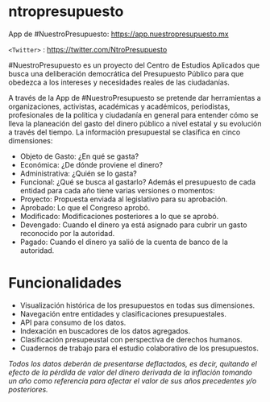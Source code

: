 # ntropresupuesto
App de #NuestroPresupuesto: <https://app.nuestropresupuesto.mx>

`<Twitter>` : <https://twitter.com/NtroPresupuesto>


#NuestroPresupuesto es un proyecto del Centro de Estudios Aplicados que busca una deliberación democrática del Presupuesto Público para que obedezca a los intereses y necesidades reales de las ciudadanías.

A través de la App de #NuestroPresupuesto se pretende dar herramientas a organizaciones, activistas, académicas y académicos, periodistas, profesionales de la política y ciudadanía en general para entender cómo se lleva la planeación del gasto del dinero público a nivel estatal y su evolución a través del tiempo.  La información presupuestal se clasifica en cinco dimensiones:
+ Objeto de Gasto: ¿En qué se gasta?
+ Económica: ¿De dónde proviene el dinero?
+ Administrativa: ¿Quién se lo gasta?
+ Funcional: ¿Qué se busca al gastarlo?
Además el presupuesto de cada entidad para cada año tiene varias versiones o momentos:
+ Proyecto: Propuesta enviada al legislativo para su aprobación.
+ Aprobado: Lo que el Congreso aprobó.
+ Modificado: Modificaciones posteriores a lo que se aprobó.
+ Devengado: Cuando el dinero ya está asignado para cubrir un gasto reconocido por la autoridad.
+ Pagado: Cuando el dinero ya salió de la cuenta de banco de la autoridad.

# Funcionalidades
- Visualización histórica de los presupuestos en todas sus dimensiones.
- Navegación entre entidades y clasificaciones presupuestales.
- API para consumo de los datos.
- Indexación en buscadores de los datos agregados.
- Clasificación presupeustal con perspectiva de derechos humanos.
- Cuadernos de trabajo para el estudio colaborativo de los presupuestos.

*Todos los datos deberán de presentarse deflactados, es decir, quitando el efecto de la pérdida de valor del dinero derivada de la inflación tomando un año como referencia para afectar el valor de sus años precedentes y/o posteriores.*
